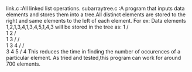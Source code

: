 link.c :All linked list operations.
subarraytree.c :A program that inputs data elements and stores them into a tree.All distinct elements are stored to the right and same elements to the left of each element.
For ex:
Data elements 1,2,1,3,4,1,3,4,5,1,4,3 will be stored in the tree as:
                          1
                        /  \
                       1    2
                      /      \
                     1        3
                    /       /  \
                   1       3    4
                          /    / \
                         3    4   5
                             /
                            4
This reduces the time in finding the number of occurences of a particular element.
As tried and tested,this program can work for around 700 elements.
